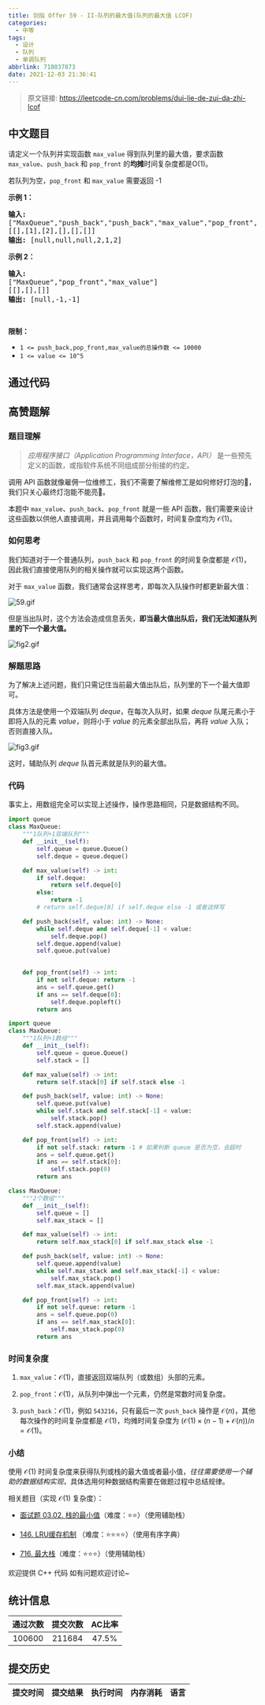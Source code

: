 ```yaml
---
title: 剑指 Offer 59 - II-队列的最大值(队列的最大值 LCOF)
categories:
  - 中等
tags:
  - 设计
  - 队列
  - 单调队列
abbrlink: 718037873
date: 2021-12-03 21:36:41
---
```


> 原文链接: https://leetcode-cn.com/problems/dui-lie-de-zui-da-zhi-lcof




## 中文题目
<div><p>请定义一个队列并实现函数 <code>max_value</code> 得到队列里的最大值，要求函数<code>max_value</code>、<code>push_back</code> 和 <code>pop_front</code> 的<strong>均摊</strong>时间复杂度都是O(1)。</p>

<p>若队列为空，<code>pop_front</code> 和 <code>max_value</code>&nbsp;需要返回 -1</p>

<p><strong>示例 1：</strong></p>

<pre><strong>输入:</strong> 
[&quot;MaxQueue&quot;,&quot;push_back&quot;,&quot;push_back&quot;,&quot;max_value&quot;,&quot;pop_front&quot;,&quot;max_value&quot;]
[[],[1],[2],[],[],[]]
<strong>输出:&nbsp;</strong>[null,null,null,2,1,2]
</pre>

<p><strong>示例 2：</strong></p>

<pre><strong>输入:</strong> 
[&quot;MaxQueue&quot;,&quot;pop_front&quot;,&quot;max_value&quot;]
[[],[],[]]
<strong>输出:&nbsp;</strong>[null,-1,-1]
</pre>

<p>&nbsp;</p>

<p><strong>限制：</strong></p>

<ul>
	<li><code>1 &lt;= push_back,pop_front,max_value的总操作数&nbsp;&lt;= 10000</code></li>
	<li><code>1 &lt;= value &lt;= 10^5</code></li>
</ul>
</div>

## 通过代码
<RecoDemo>
</RecoDemo>


## 高赞题解
### 题目理解

>*应用程序接口（Application Programming Interface，API）* 是一些预先定义的函数，或指软件系统不同组成部分衔接的约定。

调用 API 函数就像雇佣一位维修工，我们不需要了解维修工是如何修好灯泡的🌚，我们只关心最终灯泡能不能亮🌝。

本题中 `max_value`、`push_back`、`pop_front` 就是一些 API 函数，我们需要来设计这些函数以供他人直接调用，并且调用每个函数时，时间复杂度均为 $\mathcal{O}(1)$。

### 如何思考

我们知道对于一个普通队列，`push_back` 和 `pop_front` 的时间复杂度都是 $\mathcal{O}(1)$，因此我们直接使用队列的相关操作就可以实现这两个函数。

对于 `max_value` 函数，我们通常会这样思考，即每次入队操作时都更新最大值：

![59.gif](../images/dui-lie-de-zui-da-zhi-lcof-0.gif)

但是当出队时，这个方法会造成信息丢失，**即当最大值出队后，我们无法知道队列里的下一个最大值。**

![fig2.gif](../images/dui-lie-de-zui-da-zhi-lcof-1.gif)






### 解题思路

为了解决上述问题，我们只需记住当前最大值出队后，队列里的下一个最大值即可。

具体方法是使用一个双端队列 $deque$，在每次入队时，如果 $deque$ 队尾元素小于即将入队的元素 $value$，则将小于 $value$ 的元素全部出队后，再将 $value$ 入队；否则直接入队。

![fig3.gif](../images/dui-lie-de-zui-da-zhi-lcof-2.gif)

这时，辅助队列 $deque$ 队首元素就是队列的最大值。

### 代码
事实上，用数组完全可以实现上述操作，操作思路相同，只是数据结构不同。
```python []
import queue
class MaxQueue:
    """1队列+1双端队列"""
    def __init__(self):
        self.queue = queue.Queue()
        self.deque = queue.deque()

    def max_value(self) -> int:
        if self.deque:
            return self.deque[0]
        else:
            return -1
        # return self.deque[0] if self.deque else -1 或者这样写

    def push_back(self, value: int) -> None:
        while self.deque and self.deque[-1] < value:
            self.deque.pop()
        self.deque.append(value)
        self.queue.put(value)
        

    def pop_front(self) -> int:
        if not self.deque: return -1
        ans = self.queue.get()
        if ans == self.deque[0]:
            self.deque.popleft()
        return ans
```
```python []
import queue
class MaxQueue:
    """1队列+1数组"""
    def __init__(self):
        self.queue = queue.Queue()
        self.stack = []

    def max_value(self) -> int:
        return self.stack[0] if self.stack else -1

    def push_back(self, value: int) -> None:
        self.queue.put(value)
        while self.stack and self.stack[-1] < value:
            self.stack.pop()
        self.stack.append(value)

    def pop_front(self) -> int:
        if not self.stack: return -1 # 如果判断 queue 是否为空，会超时
        ans = self.queue.get()
        if ans == self.stack[0]:
            self.stack.pop(0)
        return ans
```
```python []
class MaxQueue:
    """2个数组"""
    def __init__(self):
        self.queue = []
        self.max_stack = []

    def max_value(self) -> int:
        return self.max_stack[0] if self.max_stack else -1

    def push_back(self, value: int) -> None:
        self.queue.append(value)
        while self.max_stack and self.max_stack[-1] < value:
            self.max_stack.pop()
        self.max_stack.append(value)

    def pop_front(self) -> int:
        if not self.queue: return -1
        ans = self.queue.pop(0)
        if ans == self.max_stack[0]:
            self.max_stack.pop(0)
        return ans
```
### 时间复杂度

1. `max_value`：$\mathcal{O}(1)$，直接返回双端队列（或数组）头部的元素。

2. `pop_front`：$\mathcal{O}(1)$，从队列中弹出一个元素，仍然是常数时间复杂度。

3. `push_back`：$\mathcal{O}(1)$，例如 `543216`，只有最后一次 `push_back` 操作是 $\mathcal{O}(n)$，其他每次操作的时间复杂度都是 $\mathcal{O}(1)$，均摊时间复杂度为 $(\mathcal{O}(1)\times (n-1)+\mathcal{O}(n))/n=\mathcal{O}(1)$。

### 小结

使用 $\mathcal{O}(1)$ 时间复杂度来获得队列或栈的最大值或者最小值，*往往需要使用一个辅助的数据结构实现*，具体选用何种数据结构需要在做题过程中总结规律。

相关题目（实现 $\mathcal{O}(1)$ 复杂度）：

- [面试题 03.02. 栈的最小值](https://leetcode-cn.com/problems/min-stack-lcci/)（难度：⭐⭐）（使用辅助栈）

- [146. LRU缓存机制](https://leetcode-cn.com/problems/lru-cache/) （难度：⭐⭐⭐⭐）（使用有序字典）

- [716. 最大栈](https://leetcode-cn.com/problems/max-stack/)（难度：⭐⭐⭐）（使用辅助栈）

欢迎提供 C++ 代码
如有问题欢迎讨论~

## 统计信息
| 通过次数 | 提交次数 | AC比率 |
| :------: | :------: | :------: |
|    100600    |    211684    |   47.5%   |

## 提交历史
| 提交时间 | 提交结果 | 执行时间 |  内存消耗  | 语言 |
| :------: | :------: | :------: | :--------: | :--------: |
